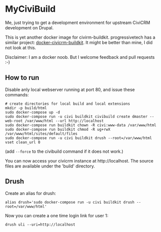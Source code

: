 # MyCiviBuild

Me, just trying to get a development environment for upstream
CiviCRM development on Drupal.

This is yet another docker image for civirm-buildkit.
progressivetech has a similar project:
[docker-civicrm-buildkit](https://github.com/progressivetech/docker-civicrm-buildkit).
It might be better than mine, I did not look at this.

Disclaimer: I am a docker noob. But I welcome feedback and pull
requests :-)

## How to run

Disable anly local webserver running at port 80, and issue these commands:

    # create directories for local build and local extensions
    mkdir -p build/html
    sudo docker-compose up -d
    sudo docker-compose run -u civi buildkit civibuild create dmaster --web-root /var/www/html --url http://localhost
    sudo docker-compose run buildkit chown -R civi:www-data /var/www/html
    sudo docker-compose run buildkit chmod -R ug+rwX /var/www/html/sites/default/files
    sudo docker-compose run -u civi buildkit drush --root=/var/www/html vset clean_url 0

(add `--force` to the civibuild command if it does not work.)

You can now access your civicrm instance at http://localhost. The source files are
available under the 'build' directory.

## Drush

Create an alias for drush:

    alias drush='sudo docker-compose run -u civi buildkit drush --root=/var/www/html'

Now you can create a one time login link for user 1:

    drush uli --uri=http://localhost
    
